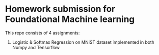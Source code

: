 # Homework submission for Foundational Machine learning
This repo consists of 4 assignments:
1. Logistic & Softmax Regression on MNIST dataset implemented in both Numpy and Tensorflow
